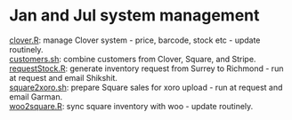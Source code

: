 # Jan and Jul system management   
[clover.R](./clover.R): manage Clover system - price, barcode, stock etc - update routinely.   
[customers.sh](./customers.sh): combine customers from Clover, Square, and Stripe.    
[requestStock.R](./requestStock.R): generate inventory request from Surrey to Richmond - run at request and email Shikshit.    
[square2xoro.sh](./square2xoro.sh): prepare Square sales for xoro upload - run at request and email Garman.   
[woo2square.R](./woo2square.R): sync square inventory with woo - update routinely.    
